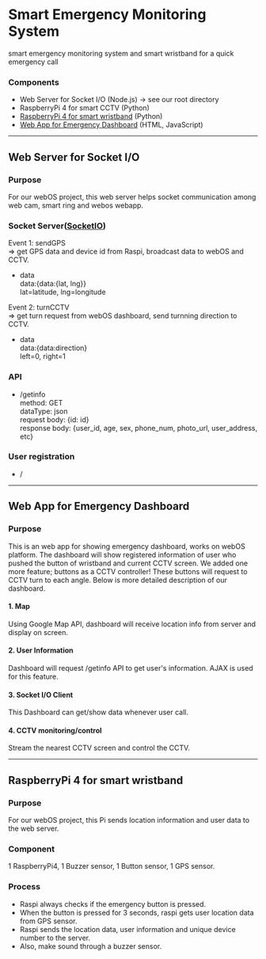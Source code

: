 # Smart Emergency Monitoring System    
     
smart emergency monitoring system and smart wristband for a quick emergency call     

### Components     
- Web Server for Socket I/O (Node.js) -> see our root directory     
- RaspberryPi 4 for smart CCTV (Python)    
- [RaspberryPi 4 for smart wristband](https://github.com/kjsu0209/TatataNodeAPI/tree/master/band(client)) (Python)  
- [Web App for Emergency Dashboard](https://github.com/kjsu0209/TatataNodeAPI/tree/master/myApp) (HTML, JavaScript)      

----

## Web Server for Socket I/O
       
### Purpose      
For our webOS project, this web server helps socket communication among web cam, smart ring and webos webapp.  
### Socket Server([SocketIO](https://socket.io/))    
Event 1: sendGPS     
=> get GPS data and device id from Raspi, broadcast data to webOS and CCTV.   
- data      
data:{data:{lat, lng}}   
lat=latitude, lng=longitude       
     
Event 2: turnCCTV      
=> get turn request from webOS dashboard, send turnning direction to CCTV.       
- data      
data:{data:direction}       
left=0, right=1     
      
### API    
* /getinfo      
method: GET       
dataType: json     
request body: {id: id}       
response body: {user_id, age, sex, phone_num, photo_url, user_address, etc}     
        
### User registration     
* /

-------------------

## Web App for Emergency Dashboard
       
### Purpose      
This is an web app for showing emergency dashboard, works on webOS platform. The dashboard will show registered information of user who pushed the button of wristband and current CCTV screen. We added one more feature; buttons as a CCTV controller! These buttons will request to CCTV turn to each angle. Below is more detailed description of our dashboard.        
#### 1. Map    
Using Google Map API, dashboard will receive location info from server and display on screen.    
#### 2. User Information       
Dashboard will request /getinfo API to get user's information. AJAX is used for this feature.       
#### 3. Socket I/O Client      
This Dashboard can get/show data whenever user call.      
#### 4. CCTV monitoring/control      
Stream the nearest CCTV screen and control the CCTV.

-------------------

## RaspberryPi 4 for smart wristband

### Purpose
For our webOS project, this Pi sends location information and user data to the web server.

### Component
1 RaspberryPi4, 1 Buzzer sensor, 1 Button sensor, 1 GPS sensor.

### Process

* Raspi always checks if the emergency button is pressed.
* When the button is pressed for 3 seconds, raspi gets user location data from GPS sensor.
* Raspi sends the location data, user information and unique device number to the server.
* Also, make sound through a buzzer sensor.